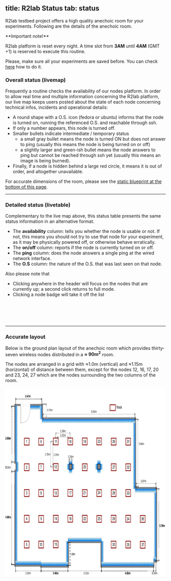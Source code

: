 title: R2lab Status
tab: status
---

R2lab testbed project offers a high quality anechoic room for your experiments. Following are the details of the anechoic room.


<div class="alert alert-danger" role="alert" markdown="1">
**Important note!**

R2lab platform is reset every night. A time slot from **3AM** until
**4AM** (GMT +1) is reserved to execute this routine.

Please, make sure all your experiments are saved before. You can check
[here](tuto-02-michelle.html#main) how to do it.
</div>

### Overall status (livemap)

Frequently a routine checks the availability of our nodes platform. In
order to allow real time and multiple information concerning the R2lab
platform, our live map keeps users posted about the state of each
node concerning technical infos, incidents and operational details:

* A round shape with a O.S. icon (fedora or ubuntu) informs that the node is turned on, running the
  referenced O.S. and reachable through ssh.
* If only a number appears, this node is turned off.
* Smaller bullets indicate intermediate / temporary status
  * a small gray bullet means the node is turned ON but does not answer to ping
  (usually this means the node is being turned on or off)
  * a slightly larger and green-ish bullet means the node answers to ping but cannot be
  reached through ssh yet (usually this means an image is being
  burned).
* Finally, if a node is hidden behind a large red circle, it means it
  is out of order, and altogether unavailable.

For accurate dimensions of the room, please see the [static blueprint
at the bottom of this page](#accurate-layout).

<div id="livemap_container"></div>
<script type="text/javascript" src="/plugins/livemap.js"></script>
<script>livemap_show_rxtx_rates = true;</script>
<style type="text/css"> @import url("/plugins/livemap.css"); </style>

***

### Detailed status (livetable)

Complementary to the live map above, this status table presents the same status information in an alternative format.

* The <b>availability</b> column: 
  tells you whether the node is usable or not. If not, this means you should not try to use that node for your experiment, as it may be physically powered off, or otherwise behave erratically.
* The <b>on/off</b> column:
  reports if the node is currently turned on or off.
* The <b>ping</b> column: 
  does the node answers a single ping at the wired network interface.
* The <b>O.S</b> column:
  the nature of the O.S. that was last seen on that node.

Also please note that 

 * Clicking anywhere in the header will focus on the nodes that are currently up; a second click returns to full mode.
 * Clicking a node badge will take it off the list

<br />

<table class="table table-condensed" id='livetable_container'> </table>
<script type="text/javascript" src="/plugins/livetable.js"></script>
<script>livetable_show_rxtx_rates = true;</script>
<style type="text/css"> @import url("/plugins/livetable.css"); </style>

<br />

***

### Accurate layout

Below is the ground plan layout of the anechoic room which provides thirty-seven wireless nodes distributed in a **≈ 90m<sup>2</sup>** room.

The nodes are arranged in a grid with ≈1.0m (vertical) and ≈1.15m (horizontal) of distance between them, except for the nodes 12, 16, 17, 20 and 23, 24, 27 which are the nodes surrounding the two columns of the room.

<left>
	<img src="/assets/img/status.png" style="width:950px; height:592px;"/><br>
	<!-- <center> Fig. 1 - Resources status</center> -->
</left>

<br />

